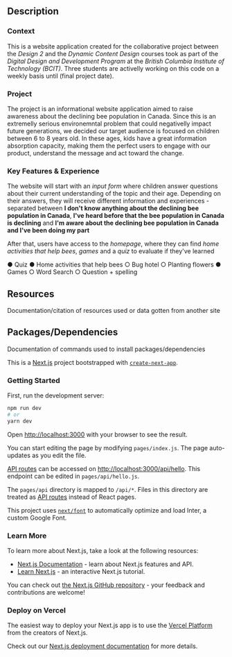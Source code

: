 ## Description

### Context

This is a website application created for the collaborative project between the *Design 2* and the  *Dynamic Content Design* courses took as part of the *Digital Design and Development Program* at the *British Columbia Institute of Technology (BCIT)*. Three students are activelly working on this code on a weekly basis until (final project date).

### Project

The project is an informational website application aimed to raise awareness about the declining bee population in Canada. Since this is an extremelly serious environemntal problem that could negativelly impact future generations, we decided our target audience is focused on children between 6 to 8 years old. In these ages, kids have a great information absorption capacity, making them the perfect users to engage with our product, understand the message and act toward the change.

### Key Features & Experience

The website will start with an *input form* where children answer questions about their current understanding of the topic and their age. Depending on their answers, they will receive different information and experiences - separated between **I don't know anything about the declining bee population in Canada**, **I've heard before that the bee population in Canada is declining** and **I'm aware about the declining bee population in Canada and I've been doing my part**

After that, users have access to the *homepage*, where they can find *home activities that help bees*, *games* and a *quiz* to evaluate if they've learned 

● Quiz
● Home activities that help bees
○ Bug hotel
○ Planting flowers
● Games
○ Word Search
○ Question + spelling


## Resources

Documentation/citation of resources used or data gotten from another site



## Packages/Dependencies

Documentation of commands used to install packages/dependencies





This is a [Next.js](https://nextjs.org/) project bootstrapped with [`create-next-app`](https://github.com/vercel/next.js/tree/canary/packages/create-next-app).

### Getting Started

First, run the development server:

```bash
npm run dev
# or
yarn dev
```

Open [http://localhost:3000](http://localhost:3000) with your browser to see the result.

You can start editing the page by modifying `pages/index.js`. The page auto-updates as you edit the file.

[API routes](https://nextjs.org/docs/api-routes/introduction) can be accessed on [http://localhost:3000/api/hello](http://localhost:3000/api/hello). This endpoint can be edited in `pages/api/hello.js`.

The `pages/api` directory is mapped to `/api/*`. Files in this directory are treated as [API routes](https://nextjs.org/docs/api-routes/introduction) instead of React pages.

This project uses [`next/font`](https://nextjs.org/docs/basic-features/font-optimization) to automatically optimize and load Inter, a custom Google Font.

### Learn More

To learn more about Next.js, take a look at the following resources:

- [Next.js Documentation](https://nextjs.org/docs) - learn about Next.js features and API.
- [Learn Next.js](https://nextjs.org/learn) - an interactive Next.js tutorial.

You can check out [the Next.js GitHub repository](https://github.com/vercel/next.js/) - your feedback and contributions are welcome!

### Deploy on Vercel

The easiest way to deploy your Next.js app is to use the [Vercel Platform](https://vercel.com/new?utm_medium=default-template&filter=next.js&utm_source=create-next-app&utm_campaign=create-next-app-readme) from the creators of Next.js.

Check out our [Next.js deployment documentation](https://nextjs.org/docs/deployment) for more details.
